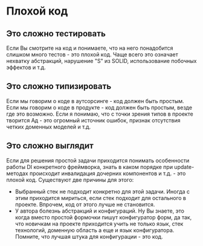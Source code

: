 # Плохой код

## Это сложно тестировать

Если Вы смотрите на код и понимаете, что на него понадобится слишком много тестов - это плохой код. Чаще всего это означает нехватку абстракций, нарушение "S" из SOLID, использование побочных эффектов и т.д.

## Это сложно типизировать

Если мы говорим о коде в аутсорсинге - код должен быть простым. Если мы говорим о коде в продукте - код должен быть простым, везде где это возможно. Если я понимаю, что с точки зрения типов в проекте творится Ад - это огромный источник ошибок, признак отсутствия четких доменных моделей и т.д.

## Это сложно выглядит

Если для решения простой задачи приходится понимать особенности работы DI конкретного фреймворка, знать в каком порядке при update-методах происходит инвалидация дочерних компонентов и т.д. - это плохой код. Существуют две причины для этого:

- Выбранный стек не подходит конкретно для этой задачи. Иногда с этим приходится мириться, если стек подходит для остального в проекте. Впрочем, код от этого лучше не становится.
- У автора болезнь абстракций и конфигураций. Ну Вы знаете, это когда вместо простой формочки пишут конфигуратор форм, да так, что новичкам на проекте приходится учить не только язык, стек технологий, доменную область а еще и язык конфигуратора. Помните, что лучшая штука для конфигурации - это код.
